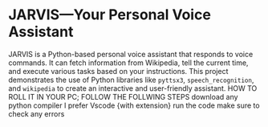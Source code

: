 # JARVIS—Your Personal Voice Assistant
JARVIS is a Python-based personal voice assistant that responds to voice commands. It can fetch information from Wikipedia, tell the current time, and execute various tasks based on your instructions. This project demonstrates the use of Python libraries like `pyttsx3`, `speech_recognition`, and `wikipedia` to create an interactive and user-friendly assistant.
HOW TO ROLL IT IN YOUR PC; FOLLOW THE FOLLWING STEPS
download any python compiler I prefer Vscode {with extension}
run the code 
make sure to check any errors
